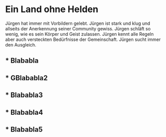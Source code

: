 # Ein Land ohne Helden
Jürgen hat immer mit Vorbildern gelebt. Jürgen ist stark und klug und allseits der Anerkennung seiner Community gewiss. Jürgen schläft so wenig, wie es sein Körper und Geist zulassen. Jürgen kennt alle Regeln aber auch versteckten Bedürfnisse der Gemeinschaft. Jürgen sucht immer den Ausgleich.
## * Blababla
## * GBlababla2
## * Blababla3
## * Blababla4
## * Blababla5
